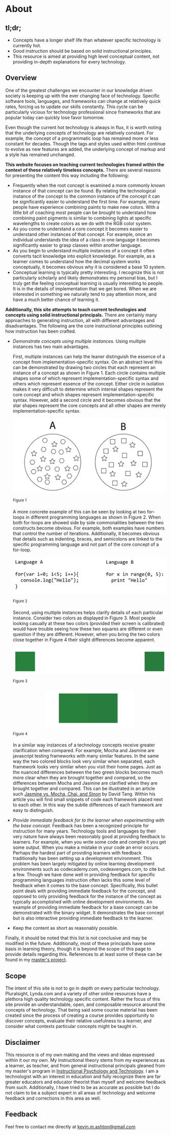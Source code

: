 # About
## tl;dr;

  * Concepts have a longer shelf life than whatever specific technology is currently hot.
  * Good instruction should be based on solid instructional principles.
  * This resource is aimed at providing high level conceptual content, not providing in-depth explanations for every technology.

## Overview

One of the greatest challenges we encounter in our knowledge driven society is keeping up with the ever changing face of technology. Specific software tools, languages, and frameworks can change at relatively quick rates, forcing us to update our skills constantly. This cycle can be particularly vicious for technology professional since frameworks that are popular today can quickly lose favor tomorrow.

Even though the current hot technology is always in flux, it is worth noting that the underlying concepts of technology are relatively constant. For example, the concept of a programmatic loop has remained more or less constant for decades. Though the tags and styles used within html continue to evolve as new features are added, the underlying concept of markup and a style has remained unchanged.

**This website focuses on teaching current technologies framed within the context of these relatively timeless concepts.** There are several reasons for presenting the content this way including the following:

* Frequently when the root concept is examined a more commonly known instance of that concept can be found. By relating the technological instance of the concept to the common instance of the concept it can be significantly easier to understand the first time. For example, many people have experience combining paints to make new colors. With a little bit of coaching most people can be brought to understand how combining paint pigments is similar to combining lights at specific wavelengths to create colors as we do with the RGB color system.
* As you come to understand a core concept it becomes easier to understand other instances of that concept. For example, once an individual understands the idea of a class in one language it becomes significantly easier to grasp classes within another language.
* As you begin to understand multiple instances of a concept it often converts tacit knowledge into explicit knowledge. For example, as a learner comes to understand how the decimal system works conceptually, it becomes obvious why it is considered a base 10 system.
* Conceptual learning is typically pretty interesting. I recognize this is not particularly scholarly and likely demonstrates my personal bias, but I truly get the feeling conceptual learning is usually interesting to people. It is in the details of implementation that we get bored. When we are interested in something we naturally tend to pay attention more, and have a much better chance of learning it.

**Additionally, this site attempts to teach current technologies and concepts using solid instructional principals.** There are certainly many approaches to generating instruction, all with different advantages and disadvantages. The following are the core instructional principles outlining how instruction has been crafted.

* *Demonstrate concepts using multiple instances.* Using multiple instances has two main advantages.
  
  First, multiple instances can help the leaner distinguish the essence of a concept from implementation-specific syntax. On an abstract level this can be demonstrated by drawing two circles that each represent an instance of a concept as shown in Figure 1.  Each circle contains multiple shapes some of which represent implementation-specific syntax and others which represent essence of the concept. Either circle in isolation makes it very difficult to determine which internal shapes represent the core concept and which shapes represent implementation-specific syntax. However, add a second circle and it becomes obvious that the star shapes represent the core concepts and all other shapes are merely implementation-specific syntax.
  
  <p align="center"><img src="./assets/abcircles.png" alt="image of circles" ></p>
  <sup>Figure 1</sup>
  
  A more concrete example of this can be seen by looking at two for-loops in different programming languages as shown in Figure 2. When both for-loops are showed side by side commonalities between the two constructs become obvious. For example, both examples have numbers that control the number of iterations. Additionally, it becomes obvious that details such as indenting, braces, and semicolons are linked to the specific programming language and not part of the core concept of a for-loop.
  
  <p align="center"><img src="./assets/ablang.png" alt="image of two programming languages"></p>
  <sup>Figure 2</sup>
  
  Second, using multiple instances helps clarify details of each particular instance. Consider two colors as displayed in Figure 3. Most people looking casually at these two colors (provided their screen is calibrated) would have trouble seeing how these two squares are different or even question if they are different. However, when you bring the two colors close together in Figure 4 their slight differences become apparent.
  
  <p align="center"><img src="./assets/squaresapart.png" alt="two squares apart" ></p>
  <sup>Figure 3</sup>
    
  <p align="center"><img src="./assets/squarestogether.png" alt="two squares together" ></p>
  <sup>Figure 4</sup>
  
  In a similar way instances of a technology concepts receive greater clarification when compared. For example, Mocha and Jasmine are javascript testing frameworks with many similar features. In the same way the two colored blocks look very similar when separated, each framework looks very similar when you visit their home pages. Just as the nuanced differences between the two green blocks becomes much more clear when they are brought together and compared, so the differences between Mocha and Jasmine are clarified when they are brought together and compared. This can be illustrated in an article such <a href='http://thejsguy.com/2015/01/12/jasmine-vs-mocha-chai-and-sinon.html'>Jasmine vs. Mocha, Chai, and Sinon</a> by David Tang.  Within his article you will find small snippets of code each framework placed next to each other. In this way the subtle differences of each framework are easy to distinguish.    
   
* *Provide immediate feedback for to the learner when experimenting with the base concept.* Feedback has been a recognized principle for instruction for many years. Technology tools and languages by their very nature have always been reasonably good at providing feedback to learners. For example, when you write some code and compile it you get some output. When you make a mistake in your code an error occurs. Perhaps the hardest part of providing learners with feedback traditionally has been setting up a development environment. This problem has been largely mitigated by online learning development environments such as codecademy.com, codeavengers.com, to cite but a few. Though we have done well in providing feedback for specific programming languages instruction often lacks this some level of feedback when it comes to the base concept. Specifically, this bullet point deals with providing immediate feedback for the concept, and opposed to only providing feedback for the instance of the concept as typically accomplished with online development environments. An example of providing immediate feedback for a base concept can be demonstrated with the binary widget. It demonstrates the base concept but is also interactive providing immediate feedback to the learner.
  
* Keep the content as short as reasonably possible.

Finally, it should be noted that this list is not conclusive and may be modified in the future. Additionally, most of these principals have some basis in learning theory, though it is beyond the scope of this page to provide details regarding this. References to at least some of these can be found in my [master's project](./assets/docs/Kevin_Ashton_MS_Project.docx).

## Scope

The intent of this site is not to go in depth on every particular technology. Pluralsight, Lynda.com and a variety of other online resources have a plethora high quality technology specific content. Rather the focus of this site provide an understandable, open, and composable resource around the concepts of technology. That being said some course material has been created since the process of creating a course provides opportunity to discover concepts, evaluate their relative usefulness to a learner, and consider what contexts particular concepts might be taught in.

## Disclaimer

This resource is of my own making and the views and ideas expressed within it our my own. My instructional theory stems from my experiences as a learner, as teacher, and from general instructional principals gleaned from my master's program in <a href='http://education.byu.edu/ipt'>Instructional Psychology and Technology</a>. I am a technologist with an interest in education and fully recognize there are far greater educators and educator theorist than myself and welcome feedback from such. Additionally, I have tried to be as accurate as possible but I do not claim to be a subject expert in all areas of technology and welcome feedback and corrections in this area as well.

## Feedback

Feel free to contact me directly at kevin.m.ashton@gmail.com
